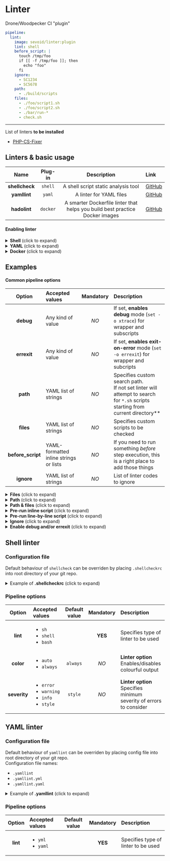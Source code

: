 # Linter

Drone/Woodpecker CI "plugin"  

```yaml
pipeline:
  lint:
    image: sevoid/linter:plugin
    lint: shell
    before_script: |
      touch /tmp/foo
      if [[ -f /tmp/foo ]]; then
        echo "foo"
      fi
    ignore:
      - SC1234
      - SC5678
    path:
      - ./build/scripts
    files:
      - ./foo/script1.sh
      - ./foo/script2.sh
      - ./bar/run-*
      - check.sh
```
---
List of linters **to be installed**
* [PHP-CS-Fixer](https://github.com/FriendsOfPHP/PHP-CS-Fixer)

## Linters & basic usage
| Name           | Plug-in  | Description                                                                  | Link                                              |
|:--------------:|:--------:|:----------------------------------------------------------------------------:|:--------------------------------------------------|
| **shellcheck** | `shell`  | A shell script static analysis tool                                          | [GitHub](https://github.com/koalaman/shellcheck)  |
| **yamllint**   | `yaml`   | A linter for YAML files                                                      | [GitHub](https://github.com/adrienverge/yamllint) |
| **hadolint**   | `docker` | A smarter Dockerfile linter that helps you build best practice Docker images | [GitHub](https://github.com/hadolint/hadolint)    |
#### Enabling linter
<details>
  <summary><b>Shell</b> (click to expand)</summary>
  
```diff
pipeline:
  lint:
    image: sevoid/linter:plugin
+   lint: shell
```
</details>
  
<details>
  <summary><b>YAML</b> (click to expand)</summary>
  
```diff
pipeline:
  lint:
    image: sevoid/linter:plugin
+   lint: yaml
```
</details>
  
<details>
  <summary><b>Docker</b> (click to expand)</summary>
  
```diff
pipeline:
  lint:
    image: sevoid/linter:plugin
+   lint: docker
```
</details>
  

## Examples
#### Common pipeline options
| Option            | Accepted values                        | Mandatory | Description                                                                               |
|:-----------------:|:---------------------------------------|:---------:|:------------------------------------------------------------------------------------------|
| **debug**         | Any kind of value                      | *NO*      | If set, **enables debug** mode (`set -o xtrace`) for wrapper and subscripts               |
| **errexit**       | Any kind of value                      | *NO*      | If set, **enables exit-on-error** mode (`set -o errexit`) for wrapper and subcripts       |
| **path**          | YAML list of strings                   | *NO*      | Specifies custom search path.<br/>If not set linter will attempt to search for `*.sh` scripts starting from current directory** |
| **files**         | YAML list of strings                   | *NO*      | Specifies custom scripts to be checked                                                    |
| **before_script** | YAML-formatted inline strings or lists | *NO*      | If you need to run something *before* step execution, this is a right place to add those things |
| **ignore**        | YAML list of strings                   | *NO*      | List of linter codes to ignore                                                            |

<details>
  <summary><b>Files</b> (click to expand)</summary>
  
```diff
pipeline:
  lint:
    image: sevoid/linter:plugin
    lint: shell
+   files:
+     - ./foo/script1.sh
+     - ./foo/script2.sh
+     - ./bar/run-*
+     - check.sh
```
</details>
  
<details>
  <summary><b>Path</b> (click to expand)</summary>
  
```diff
pipeline:
  lint:
    image: sevoid/linter:plugin
    lint: shell
+   path:
+     - ./foo
+     - ./build/scripts
```
</details>
  
<details>
  <summary><b>Path & files</b> (click to expand)</summary>
  
```diff
pipeline:
  lint:
    image: sevoid/linter:plugin
    lint: shell
+   path:
+     - ./build/scripts
+   files:
+     - ./foo/script1.sh
+     - ./foo/script2.sh
+     - ./bar/run-*
+     - check.sh
```
</details>
  
<details>
  <summary><b>Pre-run inline script</b> (click to expand)</summary>
  
```diff
pipeline:
  lint:
    image: sevoid/linter:plugin
    lint: shell
+   before_script: |
+     touch /tmp/foo
+     if [[ -f /tmp/foo ]]; then
+       echo "foo"
+     fi
```
</details>
  
<details>
  <summary><b>Pre-run line-by-line script</b> (click to expand)</summary>
  
```diff
pipeline:
  lint:
    image: sevoid/linter:plugin
    lint: shell
+   before_script:
+     - touch /tmp/bar
+     - "[[ -f /tmp/bar ]] && echo bar"
```
</details>
  
<details>
  <summary><b>Ignore</b> (click to expand)</summary>
  
```diff
pipeline:
  lint:
    image: sevoid/linter:plugin
    lint: shell
+   ignore:
+     - SC1234
+     - SC5678
```
</details>
  
<details>
  <summary><b>Enable debug and/or errexit</b> (click to expand)</summary>
  
#### debug
```diff
pipeline:
  lint-shell:
    image: sevoid/linter:plugin
    lint: shell
+   debug: true
```
#### errexit
```diff
pipeline:
  lint-shell:
    image: sevoid/linter:plugin
    lint: shell
+   errexit: true
```
#### Enable debug and errexit
```diff
pipeline:
  lint-shell:
    image: sevoid/linter:plugin
    lint: shell
+   debug: true
+   errexit: true
```
</details>
  

## Shell linter
### Configuration file
Default behaviour of `shellcheck` can be overriden by placing `.shellcheckrc` into root directory of your git repo.
<details>
  <summary>Example of <b>.shellcheckrc</b> (click to expand)</summary>
  
```
color=always
severity=error
disable=SC1234
disable=SC5678
```
</details>
  
### Pipeline options
| Option       | Accepted values                                                            | Default value | Mandatory | Description                                                            |
|:------------:|:---------------------------------------------------------------------------|:-------------:|:---------:|:-----------------------------------------------------------------------|
| **lint**     | <ul><li>`sh`</li><li>`shell`</li><li>`bash`</li></ul>                      |               | **YES**   | Specifies type of linter to be used                                     |
| **color**    | <ul><li>`auto`</li><li>`always`</li></ul>                                  | `always`      | *NO*      | **Linter option**<br/>Enables/disables colourful output                |
| **severity** | <ul><li>`error`</li><li>`warning`</li><li>`info`</li><li>`style`</li></ul> | `style`       | *NO*      | **Linter option**<br/>Specifies minimum severity of errors to consider |

## YAML linter
### Configuration file
Default behaviour of `yamllint` can be overriden by placing config file into root directory of your git repo.  
Configuration file names:
* `.yamllint`
* `.yamllint.yml`
* `.yamllint.yaml`
<details>
  <summary>Example of <b>.yamllint</b> (click to expand)</summary>
  
```yaml
yaml-files:
  - '*.yaml'
  - '*.yml'
  - '.yamllint'
locale: en_US.UTF-8
extends: default
rules:
  # 80 chars should be enough, but don't fail if a line is longer
  line-length:
    max: 80
    level: warning
```
</details>
  
### Pipeline options
| Option       | Accepted values                        | Default value | Mandatory | Description                         |
|:------------:|:---------------------------------------|:-------------:|:---------:|:------------------------------------|
| **lint**     | <ul><li>`yml`</li><li>`yaml`</li></ul> |               | **YES**   | Specifies type of linter to be used |

